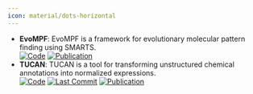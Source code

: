 ```yaml
---
icon: material/dots-horizontal
---
```


- **EvoMPF**: EvoMPF is a framework for evolutionary molecular pattern finding using SMARTS.  
	[![Code](https://img.shields.io/badge/Code-Repository-blue?style=for-the-badge)](https://zivgitlab.uni-muenster.de/ag-glorius/published-paper/evompf) [![Publication](https://img.shields.io/badge/Publication-Citations:2-blue?style=for-the-badge&logo=bookstack)](https://doi.org/10.1016/j.chempr.2024.02.004) 
- **TUCAN**: TUCAN is a tool for transforming unstructured chemical annotations into normalized expressions.  
		[![Code](https://img.shields.io/github/stars/TUCAN-nest/TUCAN?style=for-the-badge&logo=github)](https://github.com/TUCAN-nest/TUCAN) [![Last Commit](https://img.shields.io/github/last-commit/TUCAN-nest/TUCAN?style=for-the-badge&logo=github)](https://github.com/TUCAN-nest/TUCAN) [![Publication](https://img.shields.io/badge/Publication-Citations:11-blue?style=for-the-badge&logo=bookstack)](https://doi.org/10.1186/s13321-022-00640-5) 
